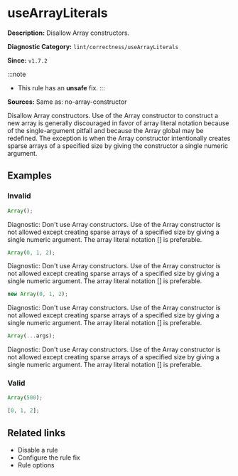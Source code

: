 # useArrayLiterals

**Description:** Disallow Array constructors.

**Diagnostic Category:** `lint/correctness/useArrayLiterals`

**Since:** `v1.7.2`

:::note
- This rule has an **unsafe** fix.
:::

**Sources:** Same as: no-array-constructor

Disallow Array constructors. Use of the Array constructor to construct a new array is generally discouraged in favor of array literal notation because of the single-argument pitfall and because the Array global may be redefined. The exception is when the Array constructor intentionally creates sparse arrays of a specified size by giving the constructor a single numeric argument.

## Examples

### Invalid

```js
Array();
```
Diagnostic: Don't use Array constructors. Use of the Array constructor is not allowed except creating sparse arrays of a specified size by giving a single numeric argument. The array literal notation [] is preferable.

```js
Array(0, 1, 2);
```
Diagnostic: Don't use Array constructors. Use of the Array constructor is not allowed except creating sparse arrays of a specified size by giving a single numeric argument. The array literal notation [] is preferable.

```js
new Array(0, 1, 2);
```
Diagnostic: Don't use Array constructors. Use of the Array constructor is not allowed except creating sparse arrays of a specified size by giving a single numeric argument. The array literal notation [] is preferable.

```js
Array(...args);
```
Diagnostic: Don't use Array constructors. Use of the Array constructor is not allowed except creating sparse arrays of a specified size by giving a single numeric argument. The array literal notation [] is preferable.

### Valid

```js
Array(500);
```

```js
[0, 1, 2];
```

## Related links

- Disable a rule
- Configure the rule fix
- Rule options